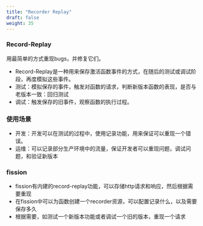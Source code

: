 ```yaml
---
title: "Recorder Replay"
draft: false
weight: 35
---
```


### Record-Replay

用最简单的方式重现bugs，并修复它们。

* Record-Replay是一种用来保存激活函数事件的方式，在随后的测试或调试阶段，再度模拟这些事件。
* 测试：模拟保存的事件，触发对函数的请求，判断新版本函数的表现，是否与老版本一致：回归测试
* 调试：触发保存的旧事件，观察函数的执行过程。

### 使用场景

* 开发：开发可以在测试的过程中，使用记录功能，用来保证可以重现一个错误。
* 运维：可以记录部分生产环境中的流量，保证开发者可以重现问题，调试问题，和验证新版本

### fission

* fission有内建的record-replay功能，可以存储http请求和响应，然后根据需要重现
* 在fission中可以为函数创建一个recorder资源，可以配置记录什么，以及需要保存多久
* 根据需要，如测试一个新版本功能或者调试一个旧的版本，重现一个请求